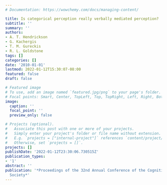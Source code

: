 ```yaml
---
# Documentation: https://wowchemy.com/docs/managing-content/

title: Is categorical perception really verbally mediated perception?
subtitle: ''
summary: ''
authors:
- A. T. Hendrickson
- G. Kachergis
- T. M. Gureckis
- R. L. Goldstone
tags: []
categories: []
date: '2010-01-01'
lastmod: 2022-01-12T15:30:07-08:00
featured: false
draft: false

# Featured image
# To use, add an image named `featured.jpg/png` to your page's folder.
# Focal points: Smart, Center, TopLeft, Top, TopRight, Left, Right, BottomLeft, Bottom, BottomRight.
image:
  caption: ''
  focal_point: ''
  preview_only: false

# Projects (optional).
#   Associate this post with one or more of your projects.
#   Simply enter your project's folder or file name without extension.
#   E.g. `projects = ["internal-project"]` references `content/project/deep-learning/index.md`.
#   Otherwise, set `projects = []`.
projects: []
publishDate: '2022-01-12T23:30:06.730515Z'
publication_types:
- '1'
abstract: ''
publication: '*Proceedings of the 32nd Annual Conference of the Cognitive Science
  Society*'
---
```

